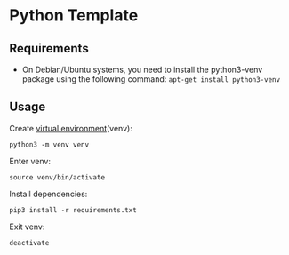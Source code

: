 # Python Template

## Requirements

- On Debian/Ubuntu systems, you need to install the python3-venv
package using the following command: `apt-get install python3-venv`

## Usage 

Create [virtual environment](https://docs.python.org/3/tutorial/venv.html)(venv):

~~~~~
python3 -m venv venv
~~~~~

Enter venv:

~~~~
source venv/bin/activate
~~~~

Install dependencies:

~~~~~
pip3 install -r requirements.txt
~~~~~

Exit venv:

~~~~
deactivate
~~~~
